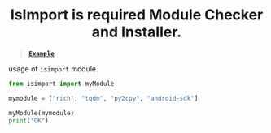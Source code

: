 
<h1 align="center">
IsImport is required Module Checker and Installer.
</h1>

> **[`Example`](#)**

usage of `isimport` module.
```python
from isimport import myModule

mymodule = ["rich", "tqdm", "py2cpy", "android-sdk"]

myModule(mymodule)
print("OK")
```